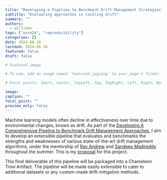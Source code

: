 ```yaml
---
title: "Developing a Pipeline to Benchmark Drift Management Strategies"
subtitle: "Evaluating approaches in tackling drift"
summary: ""
authors: 
  - williamn
tags: ["osre24", "reproducibility"]
categories: []
date: 2024-06-10
lastmod: 2024-06-10
featured: false
draft: false

# Featured image

# To use, add an image named `featured.jpg/png` to your page's folder.

# Focal points: Smart, Center, TopLeft, Top, TopRight, Left, Right, BottomLeft, Bottom, BottomRight.

image:
caption: ""
focal_point: ""
preview_only: false
---
```


Machine learning models often decline in effectiveness over time due to environmental changes, known as drift. As part of the [Developing A Comprehensive Pipeline to Benchmark Drift Management Approaches](/project/osre24/anl/last), I aim to develop an extensible pipeline that evaluates and benchmarks the strengths and weaknesses of various state-of-the-art drift management algorithms, under the mentorship of [Ray Andrew](https://ucsc-ospo.github.io/author/ray-andrew-sinurat/)  and [Sandeep Madireddy](https://ucsc-ospo.github.io/author/sandeep-madireddy/) throughout the summer. This is my [proposal](https://docs.google.com/document/d/1biPUKMiKrNSegPVFDIyhjKkYeyiyD4hYqQghdsaU4IE/edit?usp=sharing) for this project.

This final deliverable of this pipeline will be packaged into a Chameleon Trovi Artifact. The pipeline will be made easily extensible to cater to additional datasets or any custom-made drift-mitigation methods.